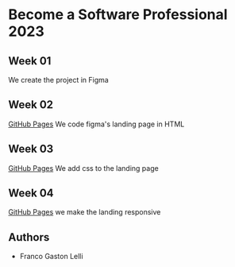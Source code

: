 # Become a Software Professional 2023

## Week 01
We create the project in Figma

## Week 02
[GitHub Pages](https://francolelli.github.io/BaSP-M2023/Week-02/index.html)
We code figma's landing page in HTML

## Week 03
[GitHub Pages](https://francolelli.github.io/BaSP-M2023/Week-03/index.html)
We add css to the landing page

## Week 04
[GitHub Pages](https://francolelli.github.io/BaSP-M2023/Week-04/index.html)
we make the landing responsive

## Authors
- Franco Gaston Lelli